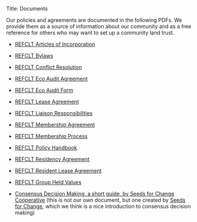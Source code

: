 Title: Documents

Our policies and agreements are documented in the following PDFs. We provide them as a source of information about our community and as a free reference for others who may want to set up a community land trust.

* [REFCLT Articles of Incorporation]({filename}docs/REFCLT_articles_of_incorporation.pdf)
* [REFCLT Bylaws]({filename}docs/REFCLT_bylaws.pdf)
* [REFCLT Conflict Resolution]({filename}docs/REFCLT_conflict_resolution.pdf)
* [REFCLT Eco Audit Agreement]({filename}docs/REFCLT_eco_audit_agreement.pdf)
* [REFCLT Eco Audit Form]({filename}docs/REFCLT_eco_audit_form.pdf)
* [REFCLT Lease Agreement]({filename}docs/REFCLT_lease_agreement.pdf)
* [REFCLT Liaison Responsibilities]({filename}docs/REFCLT_liaison_responsibilities.pdf)
* [REFCLT Membership Agreement]({filename}docs/REFCLT_membership_agreement.pdf)
* [REFCLT Membership Process]({filename}docs/REFCLT_membership_process.pdf)
* [REFCLT Policy Handbook]({filename}docs/REFCLT_policy_handbook.pdf)
* [REFCLT Residency Agreement]({filename}docs/REFCLT_residency_agreement.pdf)
* [REFCLT Resident Lease Agreement]({filename}docs/REFCLT_resident_lease_agreement.pdf)
* [REFCLT Group Held Values]({filename}docs/REFCLT_group_held_values.pdf)

* [Consensus Decision Making, a short guide, by Seeds for Change Cooperative](https://www.seedsforchange.org.uk/shortconsensus)
(this is not our own document, but one created by [Seeds for Change](https://www.seedsforchange.org.uk/index.html), which we think is a nice introduction to consensus decision making)


